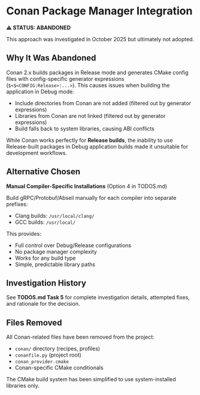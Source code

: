# Conan Package Manager Integration

**⚠️ STATUS: ABANDONED**

This approach was investigated in October 2025 but ultimately not adopted.

## Why It Was Abandoned

Conan 2.x builds packages in Release mode and generates CMake config files with config-specific generator expressions (`$<$<CONFIG:Release>:...>`). This causes issues when building the application in Debug mode:

- Include directories from Conan are not added (filtered out by generator expressions)
- Libraries from Conan are not linked (filtered out by generator expressions)
- Build falls back to system libraries, causing ABI conflicts

While Conan works perfectly for **Release builds**, the inability to use Release-built packages in Debug application builds made it unsuitable for development workflows.

## Alternative Chosen

**Manual Compiler-Specific Installations** (Option 4 in TODOS.md)

Build gRPC/Protobuf/Abseil manually for each compiler into separate prefixes:
- Clang builds: `/usr/local/clang/`
- GCC builds: `/usr/local/`

This provides:
- Full control over Debug/Release configurations
- No package manager complexity
- Works for any build type
- Simple, predictable library paths

## Investigation History

See **TODOS.md Task 5** for complete investigation details, attempted fixes, and rationale for the decision.

## Files Removed

All Conan-related files have been removed from the project:
- `conan/` directory (recipes, profiles)
- `conanfile.py` (project root)
- `conan_provider.cmake`
- Conan-specific CMake conditionals

The CMake build system has been simplified to use system-installed libraries only.
